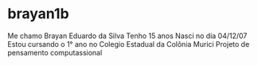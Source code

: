# brayan1b
Me chamo Brayan Eduardo da Silva 
Tenho 15 anos 
Nasci no dia 04/12/07
Estou cursando o 1° ano no Colegio Estadual da Colõnia Murici 
Projeto de pensamento computassional 

